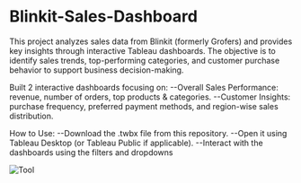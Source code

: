 # Blinkit-Sales-Dashboard

This project analyzes sales data from Blinkit (formerly Grofers) and provides key insights through interactive Tableau dashboards. The objective is to identify sales trends, top-performing categories, and customer purchase behavior to support business decision-making.

Built 2 interactive dashboards focusing on:
--Overall Sales Performance: revenue, number of orders, top products & categories.
--Customer Insights: purchase frequency, preferred payment methods, and region-wise sales distribution.

How to Use:
--Download the .twbx file from this repository.
--Open it using Tableau Desktop (or Tableau Public if applicable).
--Interact with the dashboards using the filters and dropdowns

![Tool](https://img.shields.io/badge/Tool-Tableau-blue)

